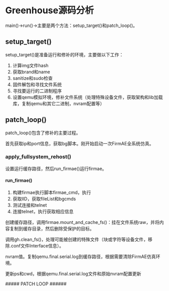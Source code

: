 # Greenhouse源码分析

main()->run()->主要是两个方法：setup_target()和patch_loop()。

## setup_target()
setup_target()是准备运行和修补的环境，主要做以下工作：

1. 计算img文件hash
2. 获取brand和name
3. sanitize和sudo检查
4. 固件解包和寻找文件系统
5. 寻找要运行的二进制程序
6. 设置qemu模拟环境，修补文件系统（处理特殊设备文件，获取架构和lib加载库，复制qemu和其它二进制，nvram配置等）

## patch_loop()
patch_loop()包含了修补的主要过程。

首先获取ip和port信息，获取bg脚本。刚开始启动一次FirmAE全系统仿真。

### apply_fullsystem_rehost()
设置运行缓存路径，然后run_firmae()运行firmae。

#### run_firmae()
1. 构建firmae执行脚本firmae_cmd，执行
2. 获取IID，获取fileList和bgcmds
3. 测试连接和telnet
4. 连接telnet，执行获取相应信息

创建缓存路径，调用firmae.mount_and_cache_fs()：挂在文件系统raw，并将内容复制到缓存目录，然后删除受保护的目标。

调用gh.clean_fs()，处理可能被创建的特殊文件（块或字符等设备文件，移除.conf文件Interface信息）。

nvram值。复制qemu.final.serial.log到缓存路径，根据需要清除FirmAE仿真环境。

更新ps和cwd，根据qemu.final.serial.log文件和原始nvram配置更新

\##### PATCH LOOP ######







